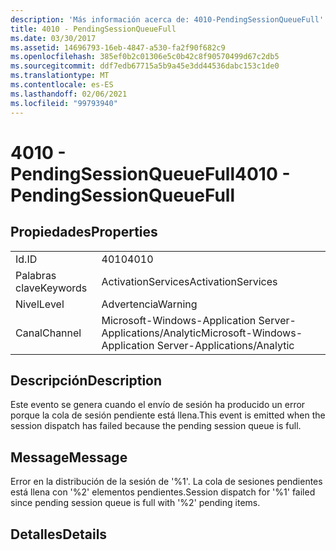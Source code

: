 ```yaml
---
description: 'Más información acerca de: 4010-PendingSessionQueueFull'
title: 4010 - PendingSessionQueueFull
ms.date: 03/30/2017
ms.assetid: 14696793-16eb-4847-a530-fa2f90f682c9
ms.openlocfilehash: 385ef0b2c01306e5c0b42c8f90570499d67c2db5
ms.sourcegitcommit: ddf7edb67715a5b9a45e3dd44536dabc153c1de0
ms.translationtype: MT
ms.contentlocale: es-ES
ms.lasthandoff: 02/06/2021
ms.locfileid: "99793940"
---
```

# <a name="4010---pendingsessionqueuefull"></a><span data-ttu-id="3f8d3-103">4010 - PendingSessionQueueFull</span><span class="sxs-lookup"><span data-stu-id="3f8d3-103">4010 - PendingSessionQueueFull</span></span>

## <a name="properties"></a><span data-ttu-id="3f8d3-104">Propiedades</span><span class="sxs-lookup"><span data-stu-id="3f8d3-104">Properties</span></span>  
  
|||  
|-|-|  
|<span data-ttu-id="3f8d3-105">Id.</span><span class="sxs-lookup"><span data-stu-id="3f8d3-105">ID</span></span>|<span data-ttu-id="3f8d3-106">4010</span><span class="sxs-lookup"><span data-stu-id="3f8d3-106">4010</span></span>|  
|<span data-ttu-id="3f8d3-107">Palabras clave</span><span class="sxs-lookup"><span data-stu-id="3f8d3-107">Keywords</span></span>|<span data-ttu-id="3f8d3-108">ActivationServices</span><span class="sxs-lookup"><span data-stu-id="3f8d3-108">ActivationServices</span></span>|  
|<span data-ttu-id="3f8d3-109">Nivel</span><span class="sxs-lookup"><span data-stu-id="3f8d3-109">Level</span></span>|<span data-ttu-id="3f8d3-110">Advertencia</span><span class="sxs-lookup"><span data-stu-id="3f8d3-110">Warning</span></span>|  
|<span data-ttu-id="3f8d3-111">Canal</span><span class="sxs-lookup"><span data-stu-id="3f8d3-111">Channel</span></span>|<span data-ttu-id="3f8d3-112">Microsoft-Windows-Application Server-Applications/Analytic</span><span class="sxs-lookup"><span data-stu-id="3f8d3-112">Microsoft-Windows-Application Server-Applications/Analytic</span></span>|  
  
## <a name="description"></a><span data-ttu-id="3f8d3-113">Descripción</span><span class="sxs-lookup"><span data-stu-id="3f8d3-113">Description</span></span>  

 <span data-ttu-id="3f8d3-114">Este evento se genera cuando el envío de sesión ha producido un error porque la cola de sesión pendiente está llena.</span><span class="sxs-lookup"><span data-stu-id="3f8d3-114">This event is emitted when the session dispatch has failed because the pending session queue is full.</span></span>  
  
## <a name="message"></a><span data-ttu-id="3f8d3-115">Message</span><span class="sxs-lookup"><span data-stu-id="3f8d3-115">Message</span></span>  

 <span data-ttu-id="3f8d3-116">Error en la distribución de la sesión de '%1'. La cola de sesiones pendientes está llena con '%2' elementos pendientes.</span><span class="sxs-lookup"><span data-stu-id="3f8d3-116">Session dispatch for '%1' failed since pending session queue is full with '%2' pending items.</span></span>  
  
## <a name="details"></a><span data-ttu-id="3f8d3-117">Detalles</span><span class="sxs-lookup"><span data-stu-id="3f8d3-117">Details</span></span>
